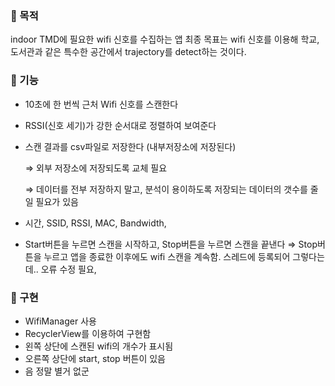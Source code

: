 ### 🔸 목적

indoor TMD에 필요한 wifi 신호를 수집하는 앱 
최종 목표는 wifi 신호를 이용해 학교, 도서관과 같은 특수한 공간에서 trajectory를 detect하는 것이다. 

### 🔸 기능

- 10초에 한 번씩 근처 Wifi 신호를 스캔한다
- RSSI(신호 세기)가 강한 순서대로 정렬하여 보여준다
- 스캔 결과를 csv파일로 저장한다 (내부저장소에 저장된다)

    ⇒ 외부 저장소에 저장되도록 교체 필요

    ⇒ 데이터를 전부 저장하지 말고, 분석이 용이하도록 저장되는 데이터의 갯수를 줄일 필요가 있음

- 시간, SSID, RSSI, MAC, Bandwidth,
- Start버튼을 누르면 스캔을 시작하고, Stop버튼을 누르면 스캔을 끝낸다 ⇒ Stop버튼을 누르고 앱을 종료한 이후에도 wifi 스캔을 계속함. 스레드에 등록되어 그렇다는데.. 오류 수정 필요,

### 🔸 구현

- WifiManager 사용
- RecyclerView를 이용하여 구현함
- 왼쪽 상단에 스캔된 wifi의 개수가 표시됨
- 오른쪽 상단에 start, stop 버튼이 있음
- 음 정말 별거 없군
